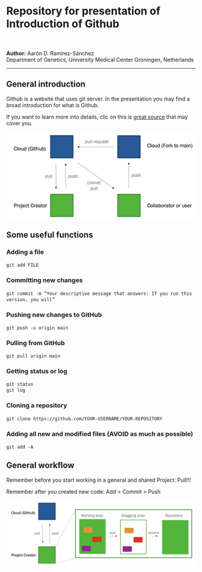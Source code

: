 # Repository for presentation of Introduction of Github

<br><br>
**Author:** Aarón D. Ramírez-Sánchez<br>
Department of Genetics, University Medical Center Groningen, Netherlands<br>

---
## General introduction

Github is a website that uses git server. In the presentation you may find a broad introduction for what is Github. 

If you want to learn more into details, clic on this is [great source](https://swcarpentry.github.io/git-novice/) that may cover you.<br>

![General](/Figures/general.png)

## Some useful functions

### Adding a file
```
git add FILE
```

### Committing new changes
```
git commit -m “Your descriptive message that answers: If you run this version, you will”
```

### Pushing new changes to GitHub
```
git push -u origin main
```

### Pulling from GitHub
```
git pull origin main
```

### Getting status or log
```
git status
git log
```

### Cloning a repository
```
git clone https://github.com/YOUR-USERNAME/YOUR-REPOSITORY
```

### Adding all new and modified files (AVOID as much as possible)
```
git add -A
```

## General workflow

Remember before you start working in a general and shared Project:
Pull!!!

Remember after you created new code:
Add > Commit > Push

![Triforce](/Figures/triforce.png)